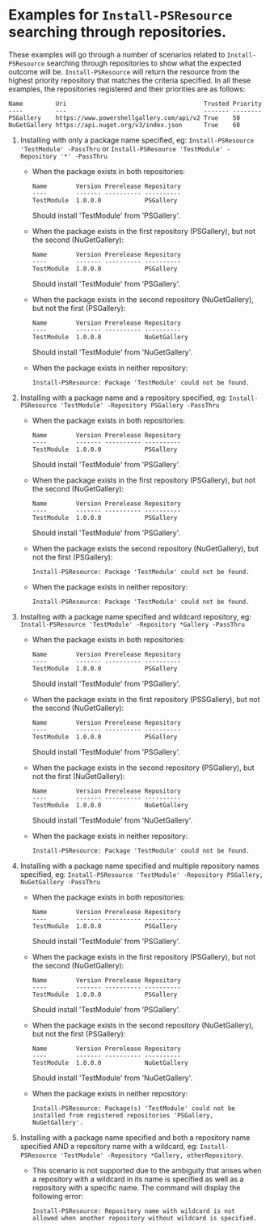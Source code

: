 
# Examples for `Install-PSResource` searching through repositories.

These examples will go through a number of scenarios related to `Install-PSResource` searching through repositories to show what the expected outcome will be. `Install-PSResource` will return the resource from the highest priority repository that matches the criteria specified.
In all these examples, the repositories registered and their priorities are as follows:

```
Name         Uri                                      Trusted Priority
----         ---                                      ------- --------
PSGallery    https://www.powershellgallery.com/api/v2 True    50
NuGetGallery https://api.nuget.org/v3/index.json      True    60
```

1) Installing with only a package name specified, eg: `Install-PSResource 'TestModule' -PassThru` or `Install-PSResource 'TestModule' -Repository '*' -PassThru`
    * When the package exists in both repositories:
        ```
        Name        Version Prerelease Repository
        ----        ------- ---------- ----------
        TestModule  1.0.0.0            PSGallery 
        ```
       Should install 'TestModule' from 'PSGallery'.
       
    * When the package exists in the first repository (PSGallery), but not the second (NuGetGallery):
        ```
        Name        Version Prerelease Repository
        ----        ------- ---------- ----------
        TestModule  1.0.0.0            PSGallery 
        ```
        Should install 'TestModule' from 'PSGallery'.

    * When the package exists in the second repository (NuGetGallery), but not the first (PSGallery):
        ```
        Name        Version Prerelease Repository
        ----        ------- ---------- ----------
        TestModule  1.0.0.0            NuGetGallery 
        ```
        Should install 'TestModule' from 'NuGetGallery'.

    * When the package exists in neither repository:
        ```
        Install-PSResource: Package 'TestModule' could not be found.
        ```
2) Installing with a package name and a repository specified, eg: `Install-PSResource 'TestModule' -Repository PSGallery -PassThru`

    * When the package exists in both repositories:
        ```
        Name        Version Prerelease Repository
        ----        ------- ---------- ----------
        TestModule  1.0.0.0            PSGallery 
        ```
        Should install 'TestModule' from 'PSGallery'.

    * When the package exists in the first repository (PSGallery), but not the second (NuGetGallery):
        ```
        Name        Version Prerelease Repository
        ----        ------- ---------- ----------
        TestModule  1.0.0.0            PSGallery 
        ```
        Should install 'TestModule' from 'PSGallery'.
        
    * When the package exists the second repository (NuGetGallery), but not the first (PSGallery):
        ```
        Install-PSResource: Package 'TestModule' could not be found.
        ```
    * When the package exists in neither repository:
        ```
        Install-PSResource: Package 'TestModule' could not be found.
        ```
        
3) Installing with a package name specified and wildcard repository, eg: `Install-PSResource 'TestModule' -Repository *Gallery -PassThru`
    * When the package exists in both repositories:
        ```
        Name        Version Prerelease Repository
        ----        ------- ---------- ----------
        TestModule  1.0.0.0            PSGallery 
        ```
        Should install 'TestModule' from 'PSGallery'.
        
    * When the package exists in the first repository (PSSGallery), but not the second (NuGetGallery):
        ```
        Name        Version Prerelease Repository
        ----        ------- ---------- ----------
        TestModule  1.0.0.0            PSGallery 
        ```
        Should install 'TestModule' from 'PSGallery'.
        
    * When the package exists in the second repository (PSGallery), but not the first (NuGetGallery):
        ```
        Name        Version Prerelease Repository
        ----        ------- ---------- ----------
        TestModule  1.0.0.0            NuGetGallery 
        ```
        Should install 'TestModule' from 'NuGetGallery'.
        
    * When the package exists in neither repository:
        ```
        Install-PSResource: Package 'TestModule' could not be found.
        ```
        
4) Installing with a package name specified and multiple repository names specified, eg: `Install-PSResource 'TestModule' -Repository PSGallery, NuGetGallery -PassThru`

    * When the package exists in both repositories:
        ```
        Name        Version Prerelease Repository
        ----        ------- ---------- ----------
        TestModule  1.0.0.0            PSGallery 
        ```
        Should install 'TestModule' from 'PSGallery'.
        
    * When the package exists in the first repository (PSGallery), but not the second (NuGetGallery):
        ```
        Name        Version Prerelease Repository
        ----        ------- ---------- ----------
        TestModule  1.0.0.0            PSGallery 
        ```
        Should install 'TestModule' from 'PSGallery'.
        
    * When the package exists in the second repository (NuGetGallery), but not the first (PSGallery):
        ```
        Name        Version Prerelease Repository
        ----        ------- ---------- ----------
        TestModule  1.0.0.0            NuGetGallery 
        ```
        Should install 'TestModule' from 'NuGetGallery'.
        
    * When the package exists in neither repository:
        ```
        Install-PSResource: Package(s) 'TestModule' could not be installed from registered repositories 'PSGallery, NuGetGallery'.
        ```
        
5) Installing with a package name specified and both a repository name specified AND a repository name with a wildcard, eg: `Install-PSResource 'TestModule' -Repository *Gallery, otherRepository`.
    * This scenario is not supported due to the ambiguity that arises when a repository with a wildcard in its name is specified as well as a repository with a specific name. The command will display the following error:
        ```
        Install-PSResource: Repository name with wildcard is not allowed when another repository without wildcard is specified.
        ```